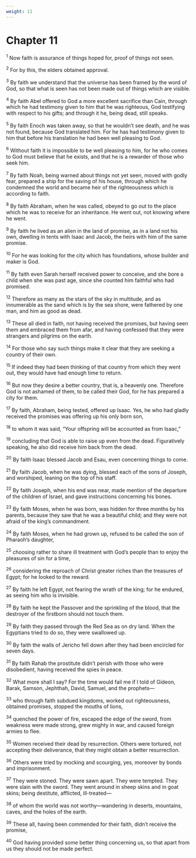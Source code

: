 ```yaml
---
weight: 11
---
```


# Chapter 11

<sup>1</sup> Now faith is assurance of things hoped for, proof of things not seen. 

<sup>2</sup> For by this, the elders obtained approval. 

<sup>3</sup> By faith we understand that the universe has been framed by the word of God, so that what is seen has not been made out of things which are visible. 

<sup>4</sup> By faith Abel offered to God a more excellent sacrifice than Cain, through which he had testimony given to him that he was righteous, God testifying with respect to his gifts; and through it he, being dead, still speaks. 

<sup>5</sup> By faith Enoch was taken away, so that he wouldn’t see death, and he was not found, because God translated him. For he has had testimony given to him that before his translation he had been well pleasing to God. 

<sup>6</sup> Without faith it is impossible to be well pleasing to him, for he who comes to God must believe that he exists, and that he is a rewarder of those who seek him. 

<sup>7</sup> By faith Noah, being warned about things not yet seen, moved with godly fear, prepared a ship for the saving of his house, through which he condemned the world and became heir of the righteousness which is according to faith. 

<sup>8</sup> By faith Abraham, when he was called, obeyed to go out to the place which he was to receive for an inheritance. He went out, not knowing where he went. 

<sup>9</sup> By faith he lived as an alien in the land of promise, as in a land not his own, dwelling in tents with Isaac and Jacob, the heirs with him of the same promise. 

<sup>10</sup> For he was looking for the city which has foundations, whose builder and maker is God. 

<sup>11</sup> By faith even Sarah herself received power to conceive, and she bore a child when she was past age, since she counted him faithful who had promised. 

<sup>12</sup> Therefore as many as the stars of the sky in multitude, and as innumerable as the sand which is by the sea shore, were fathered by one man, and him as good as dead. 

<sup>13</sup> These all died in faith, not having received the promises, but having seen them and embraced them from afar, and having confessed that they were strangers and pilgrims on the earth. 

<sup>14</sup> For those who say such things make it clear that they are seeking a country of their own. 

<sup>15</sup> If indeed they had been thinking of that country from which they went out, they would have had enough time to return. 

<sup>16</sup> But now they desire a better country, that is, a heavenly one. Therefore God is not ashamed of them, to be called their God, for he has prepared a city for them. 

<sup>17</sup> By faith, Abraham, being tested, offered up Isaac. Yes, he who had gladly received the promises was offering up his only born son, 

<sup>18</sup> to whom it was said, “Your offspring will be accounted as from Isaac,” 

<sup>19</sup> concluding that God is able to raise up even from the dead. Figuratively speaking, he also did receive him back from the dead. 

<sup>20</sup> By faith Isaac blessed Jacob and Esau, even concerning things to come. 

<sup>21</sup> By faith Jacob, when he was dying, blessed each of the sons of Joseph, and worshiped, leaning on the top of his staff. 

<sup>22</sup> By faith Joseph, when his end was near, made mention of the departure of the children of Israel, and gave instructions concerning his bones. 

<sup>23</sup> By faith Moses, when he was born, was hidden for three months by his parents, because they saw that he was a beautiful child; and they were not afraid of the king’s commandment. 

<sup>24</sup> By faith Moses, when he had grown up, refused to be called the son of Pharaoh’s daughter, 

<sup>25</sup> choosing rather to share ill treatment with God’s people than to enjoy the pleasures of sin for a time, 

<sup>26</sup> considering the reproach of Christ greater riches than the treasures of Egypt; for he looked to the reward. 

<sup>27</sup> By faith he left Egypt, not fearing the wrath of the king; for he endured, as seeing him who is invisible. 

<sup>28</sup> By faith he kept the Passover and the sprinkling of the blood, that the destroyer of the firstborn should not touch them. 

<sup>29</sup> By faith they passed through the Red Sea as on dry land. When the Egyptians tried to do so, they were swallowed up. 

<sup>30</sup> By faith the walls of Jericho fell down after they had been encircled for seven days. 

<sup>31</sup> By faith Rahab the prostitute didn’t perish with those who were disobedient, having received the spies in peace. 

<sup>32</sup> What more shall I say? For the time would fail me if I told of Gideon, Barak, Samson, Jephthah, David, Samuel, and the prophets— 

<sup>33</sup> who through faith subdued kingdoms, worked out righteousness, obtained promises, stopped the mouths of lions, 

<sup>34</sup> quenched the power of fire, escaped the edge of the sword, from weakness were made strong, grew mighty in war, and caused foreign armies to flee. 

<sup>35</sup> Women received their dead by resurrection. Others were tortured, not accepting their deliverance, that they might obtain a better resurrection. 

<sup>36</sup> Others were tried by mocking and scourging, yes, moreover by bonds and imprisonment. 

<sup>37</sup> They were stoned. They were sawn apart. They were tempted. They were slain with the sword. They went around in sheep skins and in goat skins; being destitute, afflicted, ill-treated— 

<sup>38</sup> of whom the world was not worthy—wandering in deserts, mountains, caves, and the holes of the earth. 

<sup>39</sup> These all, having been commended for their faith, didn’t receive the promise, 

<sup>40</sup> God having provided some better thing concerning us, so that apart from us they should not be made perfect. 


